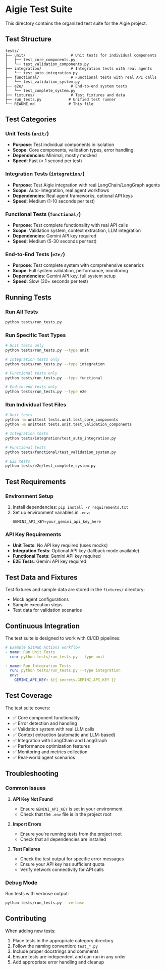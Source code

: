 # Aigie Test Suite

This directory contains the organized test suite for the Aigie project.

## Test Structure

```
tests/
├── unit/                    # Unit tests for individual components
│   ├── test_core_components.py
│   └── test_validation_components.py
├── integration/             # Integration tests with real agents
│   └── test_auto_integration.py
├── functional/              # Functional tests with real API calls
│   └── test_validation_system.py
├── e2e/                     # End-to-end system tests
│   └── test_complete_system.py
├── fixtures/                # Test fixtures and data
├── run_tests.py            # Unified test runner
└── README.md               # This file
```

## Test Categories

### Unit Tests (`unit/`)
- **Purpose**: Test individual components in isolation
- **Scope**: Core components, validation types, error handling
- **Dependencies**: Minimal, mostly mocked
- **Speed**: Fast (< 1 second per test)

### Integration Tests (`integration/`)
- **Purpose**: Test Aigie integration with real LangChain/LangGraph agents
- **Scope**: Auto-integration, real agent workflows
- **Dependencies**: Real agent frameworks, optional API keys
- **Speed**: Medium (1-10 seconds per test)

### Functional Tests (`functional/`)
- **Purpose**: Test complete functionality with real API calls
- **Scope**: Validation system, context extraction, LLM integration
- **Dependencies**: Gemini API key required
- **Speed**: Medium (5-30 seconds per test)

### End-to-End Tests (`e2e/`)
- **Purpose**: Test complete system with comprehensive scenarios
- **Scope**: Full system validation, performance, monitoring
- **Dependencies**: Gemini API key, full system setup
- **Speed**: Slow (30+ seconds per test)

## Running Tests

### Run All Tests
```bash
python tests/run_tests.py
```

### Run Specific Test Types
```bash
# Unit tests only
python tests/run_tests.py --type unit

# Integration tests only
python tests/run_tests.py --type integration

# Functional tests only
python tests/run_tests.py --type functional

# End-to-end tests only
python tests/run_tests.py --type e2e
```

### Run Individual Test Files
```bash
# Unit tests
python -m unittest tests.unit.test_core_components
python -m unittest tests.unit.test_validation_components

# Integration tests
python tests/integration/test_auto_integration.py

# Functional tests
python tests/functional/test_validation_system.py

# E2E tests
python tests/e2e/test_complete_system.py
```

## Test Requirements

### Environment Setup
1. Install dependencies: `pip install -r requirements.txt`
2. Set up environment variables in `.env`:
   ```
   GEMINI_API_KEY=your_gemini_api_key_here
   ```

### API Key Requirements
- **Unit Tests**: No API key required (uses mocks)
- **Integration Tests**: Optional API key (fallback mode available)
- **Functional Tests**: Gemini API key required
- **E2E Tests**: Gemini API key required

## Test Data and Fixtures

Test fixtures and sample data are stored in the `fixtures/` directory:
- Mock agent configurations
- Sample execution steps
- Test data for validation scenarios

## Continuous Integration

The test suite is designed to work with CI/CD pipelines:

```yaml
# Example GitHub Actions workflow
- name: Run Unit Tests
  run: python tests/run_tests.py --type unit

- name: Run Integration Tests
  run: python tests/run_tests.py --type integration
  env:
    GEMINI_API_KEY: ${{ secrets.GEMINI_API_KEY }}
```

## Test Coverage

The test suite covers:
- ✅ Core component functionality
- ✅ Error detection and handling
- ✅ Validation system with real LLM calls
- ✅ Context extraction (automatic and LLM-based)
- ✅ Integration with LangChain and LangGraph
- ✅ Performance optimization features
- ✅ Monitoring and metrics collection
- ✅ Real-world agent scenarios

## Troubleshooting

### Common Issues

1. **API Key Not Found**
   - Ensure `GEMINI_API_KEY` is set in your environment
   - Check that the `.env` file is in the project root

2. **Import Errors**
   - Ensure you're running tests from the project root
   - Check that all dependencies are installed

3. **Test Failures**
   - Check the test output for specific error messages
   - Ensure your API key has sufficient quota
   - Verify network connectivity for API calls

### Debug Mode

Run tests with verbose output:
```bash
python tests/run_tests.py --verbose
```

## Contributing

When adding new tests:
1. Place tests in the appropriate category directory
2. Follow the naming convention: `test_*.py`
3. Include proper docstrings and comments
4. Ensure tests are independent and can run in any order
5. Add appropriate error handling and cleanup
